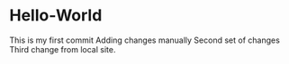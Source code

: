 # Hello-World
This is my first commit
Adding changes manually
Second set of changes
Third change from local site.
